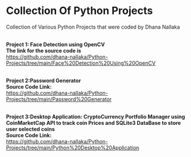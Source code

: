 # Collection Of Python Projects
Collection of Various Python Projects that were coded by Dhana Nallaka<br/>
<br/>

**Project 1: Face Detection using OpenCV<br/>
The link for the source code is <br/>**
https://github.com/dhana-nallaka/Python-Projects/tree/main/Face%20Detection%20Using%20OpenCV<br/>
<br/>

**Project 2:Password Generator<br/>
Source Code Link:<br/>**
https://github.com/dhana-nallaka/Python-Projects/tree/main/Password%20Generator<br/>
<br/>

**Project 3:Desktop Application: CryptoCurrency Portfolio Manager using CoinMarketCap API to track coin Prices and SQLite3 DataBase to store user selected coins<br/>
Source Code Link:<br/>**
https://github.com/dhana-nallaka/Python-Projects/tree/main/Python%20Desktop%20Application<br/>
<br/>
